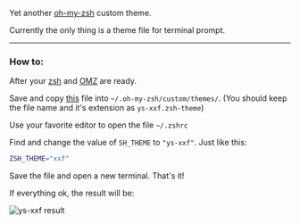 Yet another [oh-my-zsh](https://github.com/robbyrussell/oh-my-zsh) custom theme. 

Currently the only thing is a theme file for terminal prompt.

---

### How to:

After your [zsh](http://www.zsh.org/) and [OMZ](https://github.com/robbyrussell/oh-my-zsh) are ready.

Save and copy [this](https://raw.githubusercontent.com/wuxxf/oh-my-zsh-custom-xxf/master/themes/xxf.zsh-theme) file into `~/.oh-my-zsh/custom/themes/`. (You should keep the file name and it's extension as `ys-xxf.zsh-theme`)


Use your favorite editor to open the file `~/.zshrc`

Find and change the value of `SH_THEME` to `"ys-xxf"`. Just like this:

```sh
ZSH_THEME="xxf"
```

Save the file and open a new terminal. That's it!

If everything ok, the result will be:

![ys-xxf result](http://oi58.tinypic.com/24oble1.jpg)

	
	
